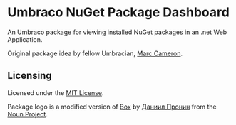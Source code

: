 # Umbraco NuGet Package Dashboard
An Umbraco package for viewing installed NuGet packages in an .net Web Application.

Original package idea by fellow Umbracian, [Marc Cameron](https://github.com/marccameron3d).

## Licensing

Licensed under the [MIT License](LICENSE.md).

Package logo is a modified version of [Box](https://thenounproject.com/search/?q=package&i=2202) by [Даниил Пронин](https://thenounproject.com/grawl/) from the [Noun Project](https://thenounproject.com).
